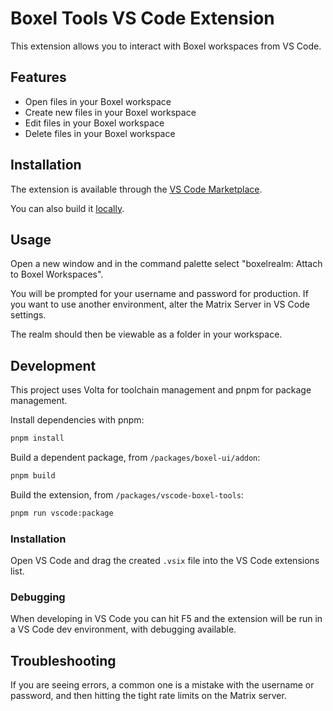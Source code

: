 # Boxel Tools VS Code Extension

This extension allows you to interact with Boxel workspaces from VS Code.

## Features

- Open files in your Boxel workspace
- Create new files in your Boxel workspace
- Edit files in your Boxel workspace
- Delete files in your Boxel workspace

## Installation

The extension is available through the [VS Code Marketplace](https://marketplace.visualstudio.com/items?itemName=cardstack.boxel-tools).

You can also build it [locally](#development).

## Usage

Open a new window and in the command palette select "boxelrealm: Attach to Boxel Workspaces".

You will be prompted for your username and password for production. If you want to use another environment, alter the Matrix Server in VS Code settings.

The realm should then be viewable as a folder in your workspace.

## Development

This project uses Volta for toolchain management and pnpm for package management.

Install dependencies with pnpm:

```bash
pnpm install
```

Build a dependent package, from `/packages/boxel-ui/addon`:

```bash
pnpm build
```

Build the extension, from `/packages/vscode-boxel-tools`:

```bash
pnpm run vscode:package
```

### Installation

Open VS Code and drag the created `.vsix` file into the VS Code extensions list.

### Debugging

When developing in VS Code you can hit F5 and the extension will be run in a VS Code dev environment, with debugging available.

## Troubleshooting

If you are seeing errors, a common one is a mistake with the username or password, and then hitting the tight rate limits on the Matrix server.
